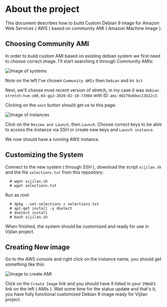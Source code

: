 # About the project

This document describes how to build Custom Debian 9 image for Amazon Web Services ( AWS )
based on community AMI ( Amazon Machine Image ).

## Choosing Community AMI

In order to build custom AMI based on existing debian system we first need to choose correct image.
I'll start searching it through Community AMIs:

![Image of systems](https://i.imgur.com/Omi3xfI.png)


Note on the left I've chosen `Community AMIs` then `Debian` and `64 bit`

Next, we'll choose most recent version of stretch, in my case it was
`debian-stretch-hvm-x86_64-gp2-2020-02-10-73984` with ID:  `ami-0d270a69ac13b22c3`.

Clicking on the `next` button should get us to this page:

![Image of instances](https://i.imgur.com/h27Afbm.png)

Click on the `Review and Launch`, then `Launch`.
Choose correct keys to be able to access the instance via SSH or create new keys and `Launch instance`.

We now should have a running AWS instance. 


## Customizing the System

Connect to the new system ( through SSH ), download the script `vijilan.sh` and the file `selections.txt` from this repository:

```
  # wget vijilan.sh
  # wget selections.txt
```

Run as root:

```
  # dpkg --set-selections < selections.txt
  # apt-get install -y dselect
  # dselect install
  # bash vijilan.sh
``` 

When finished, the system should be customized and ready for use in Vijilan project.


## Creating New image

Go to the AWS console and right click on the instance name, you should get something like this:


![Image to create AMI](https://i.imgur.com/jnO3N0Y.png)

Click on the `Create Image` link and you should have it listed in your `IMAGES` link on the left ( AMIs ).
Wait some time for the status update and that's it, you have fully functional customized Debian 9 image ready for Vijilan project.




